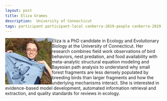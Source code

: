 ```yaml
---
layout: post
title: Eliza Grames
description:  University of Connecticut
tags: participant participant-local canberra-2019-people canberra-2019-participant
---
```

<img align="left" width="150" height="150" src="/assets/people/Grames_Eliza.jpg" alt="Eliza Grames"/>Eliza is a PhD candidate in Ecology and Evolutionary Biology at the University of Connecticut. Her research combines field work observations of bird behaviors, nest predation, and food availability with meta-analytic structural equation modeling and Bayesian path analysis to understand why small forest fragments are less densely populated by breeding birds than larger fragments and how the underlying mechanisms interact. She is interested in evidence-based model development, automated information retrieval and extraction, and quality standards for reviews in ecology.  

<a href="https://elizagrames.github.io" title="Homepage" target="_blank" rel="noopener">
  <i class="fa fa-home fa-2x" style="color:#4FB3A9"></i>
</a>&nbsp;
<a href="https://twitter.com/ElizaGrames" title="Twitter" target="_blank"
rel="noopener">
  <i class="fa fa-twitter fa-2x" style="color:#4FB3A9"></i>
</a>&nbsp;
<a href="https://github.com/elizagrames" title="GitHub" target="_blank" rel="noopener">
  <i class="fa fa-github fa-2x" style="color:#4FB3A9"></i>
</a>